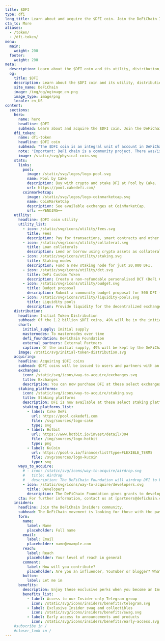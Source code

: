 ```yaml
---
title: $DFI
type: dfi
long_title: Learn about and acquire the $DFI coin. Join the DeFiChain Insiders.
cta_to: More
aliases:
  - /token/
  - /dfi-token/
menu:
  main:
    weight: 200
  footer:
    weight: 200
meta:
  description: Learn about the $DFI coin and its utility, distribution, airdrops and how to acquire DFI. Join the DeFiChain Insiders.
  og:
    title: $DFI
    description: Learn about the $DFI coin and its utility, distribution, airdrops and how to acquire DFI. Join the DeFiChain Insiders.
    site_name: DeFiChain
    image: /img/og/ogimage_en.png
    image_type: image/png
    locale: en_US
content:
  sections:
    hero:
      name: hero
      headline: $DFI
      subhead: Learn about and acquire the $DFI coin. Join the DeFiChain Insiders.
    dfi_token:
      name: dfi-token
      headline: $DFI coin
      subhead: "The $DFI coin is an integral unit of account in DeFiChain. The DeFiChain Foundation issued roughly 600 million DFI on May 11<sup>th</sup>, 2020. The current circulating supply (with staking and liquidity mining) is available at [DeFiChain Explorer](http://explorer.defichain.io/)."
      note: "Important: DeFi chain is a community project. There was/is no Initial Coin Offering, only free airdrops."
      image: /static/svg/physical-coin.svg
    stats:
      links:
        pool:
          image: /static/svg/logos/logo-pool.svg
          name: Pool by Cake
          description: Buy with crypto and stake DFI at Pool by Cake.
          url: https://pool.cakedefi.com/
        coinmarketcap:
          image: /static/svg/logos/logo-coinmarketcap.svg
          name: CoinMarketCap
          description: See available exchanges at CoinMarketCap.
          url: ==PENDING==
    utility:
      headline: $DFI coin utility
      utility_list:
        - icon: /static/svg/icons/utility/fees.svg
          title: Fees
          description: Pay for transactions, smart contracts and other DeFi activities.
        - icon: /static/svg/icons/utility/collateral.svg
          title: Loan collaterals
          description: Lend or borrow using crypto assets as collateral.
        - icon: /static/svg/icons/utility/staking.svg
          title: Staking nodes
          description: Fund a new staking node for just 20,000 DFI.
        - icon: /static/svg/icons/utility/dct.svg
          title: DeFi Custom Token
          description: Create a non-refundable personalised DCT (DeFi Custom Token).
        - icon: /static/svg/icons/utility/budget.svg
          title: Budget proposal
          description: Submit a community budget proposal for 500 DFI (non-refundable).
        - icon: /static/svg/icons/utility/liquidity-pools.svg
          title: Liquidity pools
          description: Provide liquidity for the decentralized exchange between crypto assets.
    distribution:
      headline: Initial Token Distribution
      subhead: Of the 1.2 billion $DFI coins, 49% will be in the initial supply, with the rest issued to masternode holders over time.
      chart:
        initial_supply: Initial supply
        masternodes: To masternodes over time
        defi_foundation: DeFiChain Foundation
        external_partners: External Partners
        caption: Of the initial supply, 49% will be kept by the DeFiChain Foundation. The rest may be distributed to external partners, to fund the initial development.
      image: /static/svg/initial-token-distribution.svg
    acquiring:
      headline: Acquiring $DFI coins
      subhead: $DFI coins will be issued to users and partners with an interest in utilizing and participating in the ecosystem.
      exchanges:
        icon: /static/svg/icons/way-to-acquire/exchanges.svg
        title: Exchanges
        description: You can now purchase DFI at these select exchanges, with more exchanges to follow.
      staking_platforms:
        icon: /static/svg/icons/way-to-acquire/staking.svg
        title: Staking platforms
        description: DFI is now available at these select staking platforms.
        staking_platforms_list:
          - label: Cake DeFi
            url: https://pool.cakedefi.com
            file: /svg/sources/logo-cake
            type: svg
          - label: Hotbit
            url: https://www.hotbit.io/invest/detail/304
            file: /img/sources/logo-hotbit
            type: png
          - label: KuCoin
            url: https://pool-x.io/finance/list?type=FLEXIBLE_TERMS
            file: /svg/sources/logo-kucoin
            type: svg
      ways_to_acquire:
        # - icon: /static/svg/icons/way-to-acquire/airdrop.svg
        #   title: Airdrop
        #   description: The DeFiChain Foundation will airdrop DFI to hodlers, market makers and other users of DeFiChain.
        - icon: /static/svg/icons/way-to-acquire/developers.svg
          title: Developers
          description: The DeFiChain Foundation gives grants to developers building functionality and dApps on DeFiChain.
      cta: For further information, contact us at [partners@defichain.com](mailto:partners@defichain.com).
    insiders:
      headline: Join the DeFiChain Insiders community.
      subhead: The DeFiChain movement is looking for those with the passion and reach to spread the movement — register below.
      form:
        name:
          label: Name
          placeholder: Full name
        email:
          label: Email
          placeholder: name@example.com
        reach:
          label: Reach
          placeholder: Your level of reach in general
        comment:
          label: How will you contribute?
          placeholder: Are you an influencer, YouTuber or blogger? What can you do for the movement, and what can the movement do for you? Tell us more.
        button:
          label: Let me in
      benefits:
        description: Enjoy these exclusive perks when you become an Insider.
        benefits_list:
          - label: Access to our Insider-only Telegram group
            icon: /static/svg/icons/insiders/benefits/telegram.svg
          - label: Exclusive Insider swag and collectibles
            icon: /static/svg/icons/insiders/benefits/swag.svg
          - label: Early access to announcements and products
            icon: /static/svg/icons/insiders/benefits/early-access.svg
    #subscribe in /
    #closer_look in /
---
```

